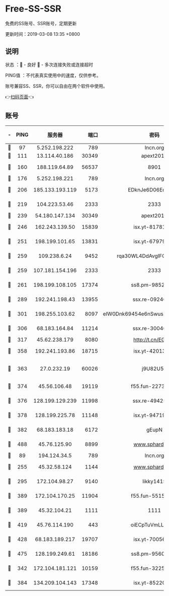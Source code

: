 # Free-SS-SSR

免费的SS账号、SSR账号，定期更新

更新时间：2019-03-08 13:35 +0800

## 说明

状态     ：🙂 - 良好 🙁 - 多次连接失败或连接超时

PING值   ：不代表真实使用中的速度，仅供参考。

账号兼容SS、SSR，你可以自由在两个软件中使用。

👉[扫码页面](https://liesauer.github.io/Free-SS-SSR/)👈

## 账号

|-|PING|服务器|端口|密码|加密方式|区域|
|:----:|:----:|:-----:|-----:|:----:|:----:|:----:|
|🙂|97|5.252.198.222|789|lncn.org|rc4|JP|
|🙂|111|13.114.40.186|30349|apext2019|chacha20|JP|
|🙂|160|188.119.64.89|56537|8901|aes-256-cfb|RU|
|🙂|176|5.252.198.221|789|lncn.org|rc4|JP|
|🙂|206|185.133.193.119|5173|EDknJe6D06EoWDaw|aes-256-cfb|US|
|🙂|219|104.223.53.46|2333|2333|aes-256-cfb|US|
|🙂|239|54.180.147.134|30349|apext2019|chacha20|KR|
|🙂|246|162.243.139.50|15839|isx.yt-81781713|aes-256-cfb|US|
|🙂|251|198.199.101.65|13831|isx.yt-67979439|aes-256-cfb|US|
|🙂|259|109.238.6.24|9452|rqa30WL4DdAvgIFG6Fs3znzTa|aes-256-cfb|FR|
|🙂|259|107.181.154.196|2333|2333|aes-256-cfb|US|
|🙂|261|198.199.108.105|17374|ss8.pm-98527684|aes-256-cfb|US|
|🙂|289|192.241.198.43|13955|ssx.re-09246977|aes-256-cfb|US|
|🙂|301|198.255.103.62|8097|eIW0Dnk69454e6nSwuspv9DmS201tQ0D|aes-256-cfb|US|
|🙂|306|68.183.164.84|11214|ssx.re-30046337|aes-256-cfb|US|
|🙂|317|45.62.238.179|8080|http://t.cn/EGJIyrl|rc4-md5|CA|
|🙂|358|192.241.193.86|18715|isx.yt-42013662|aes-256-cfb|US|
|🙂|363|27.0.232.19|60026|j9U82U53|xchacha20-ietf-poly1305|HK|
|🙂|374|45.56.106.48|19119|f55.fun-22731576|aes-256-cfb|US|
|🙂|376|128.199.129.239|11998|ssx.re-49425737|aes-256-cfb|SG|
|🙂|378|128.199.225.78|11148|isx.yt-94719488|aes-256-cfb|SG|
|🙂|382|68.183.183.18|6172|gEupN|aes-256-cfb|SG|
|🙂|488|45.76.125.90|8899|www.sphard.com|aes-256-cfb|AU|
|🙂|89|194.124.34.5|789|lncn.org|rc4|JP|
|🙂|255|45.32.58.124|1144|www.sphard.com|aes-256-cfb|JP|
|🙂|295|172.104.98.27|9140|likky1415|aes-256-cfb|JP|
|🙂|389|172.104.170.25|11904|f55.fun-55158712|aes-256-cfb|SG|
|🙂|389|45.32.104.21|1111|1111|aes-256-cfb|SG|
|🙂|419|45.76.114.190|443|oiECpTuVmLLxk4Ts|aes-256-cfb|AU|
|🙂|428|68.183.189.217|19707|isx.yt-70056316|aes-256-cfb|SG|
|🙂|475|128.199.249.61|18186|ss8.pm-95603573|aes-256-cfb|SG|
|🙁|342|172.104.181.121|10159|f55.fun-32253878|aes-256-cfb|SG|
|🙁|384|134.209.104.143|17348|isx.yt-85220846|aes-256-cfb|SG|
